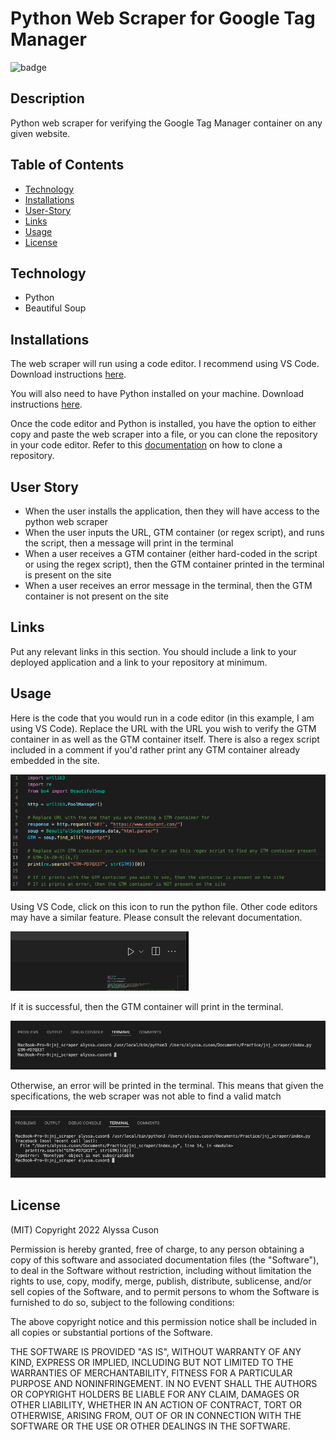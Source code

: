 # Python Web Scraper for Google Tag Manager

![badge](https://img.shields.io/static/v1?label=license&message=MIT&color=blue)

## Description

Python web scraper for verifying the Google Tag Manager container on any given website.

## Table of Contents

-   [Technology](#technology)
-   [Installations](#installations)
-   [User-Story](#user-story)
-   [Links](#links)
-   [Usage](#usage)
-   [License](#license)

## Technology

- Python
- Beautiful Soup

## Installations

The web scraper will run using a code editor. I recommend using VS Code. Download instructions [here](https://code.visualstudio.com/download).

You will also need to have Python installed on your machine. Download instructions [here](https://www.python.org/downloads/).

Once the code editor and Python is installed, you have the option to either copy and paste the web scraper into a file, or you can clone the repository in your code editor. Refer to this [documentation](https://docs.github.com/en/repositories/creating-and-managing-repositories/cloning-a-repository) on how to clone a repository.


## User Story

- When the user installs the application, then they will have access to the python web scraper
- When the user inputs the URL, GTM container (or regex script), and runs the script, then a message will print in the terminal
- When a user receives a GTM container (either hard-coded in the script or using the regex script), then the GTM container printed in the terminal is present on the site
- When a user receives an error message in the terminal, then the GTM container is not present on the site


## Links

Put any relevant links in this section. You should include a link to your deployed application and a link to your repository at minimum.

## Usage
Here is the code that you would run in a code editor (in this example, I am using VS Code). Replace the URL with the URL you wish to verify the GTM container in as well as the GTM container itself. There is also a regex script included in a comment if you'd rather print any GTM container already embedded in the site.

![screenshot](./assets/code.png)

Using VS Code, click on this icon to run the python file. Other code editors may have a similar feature. Please consult the relevant documentation.

![screenshot](./assets/run.png)

If it is successful, then the GTM container will print in the terminal.

![screenshot](./assets/terminal-success.png)

Otherwise, an error will be printed in the terminal. This means that given the specifications, the web scraper was not able to find a valid match

![screenshot](./assets/terminal-error.png)


## License
(MIT) Copyright 2022 Alyssa Cuson

Permission is hereby granted, free of charge, to any person obtaining a copy of this software and associated documentation files (the "Software"), to deal in the Software without restriction, including without limitation the rights to use, copy, modify, merge, publish, distribute, sublicense, and/or sell copies of the Software, and to permit persons to whom the Software is furnished to do so, subject to the following conditions:

The above copyright notice and this permission notice shall be included in all copies or substantial portions of the Software.

THE SOFTWARE IS PROVIDED "AS IS", WITHOUT WARRANTY OF ANY KIND, EXPRESS OR IMPLIED, INCLUDING BUT NOT LIMITED TO THE WARRANTIES OF MERCHANTABILITY, FITNESS FOR A PARTICULAR PURPOSE AND NONINFRINGEMENT. IN NO EVENT SHALL THE AUTHORS OR COPYRIGHT HOLDERS BE LIABLE FOR ANY CLAIM, DAMAGES OR OTHER LIABILITY, WHETHER IN AN ACTION OF CONTRACT, TORT OR OTHERWISE, ARISING FROM, OUT OF OR IN CONNECTION WITH THE SOFTWARE OR THE USE OR OTHER DEALINGS IN THE SOFTWARE.

